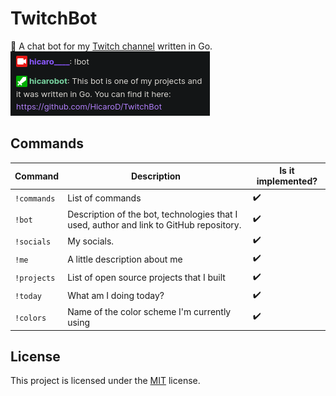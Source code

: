 # TwitchBot
🤖 A chat bot for my [Twitch channel](https://www.twitch.tv/hicaro____) written in Go.
![image](images/1.png)

## Commands
| Command      | Description                                                                             | Is it implemented? |
|--------------|-----------------------------------------------------------------------------------------|--------------------|
| `!commands`  | List of commands                                                                        | :heavy_check_mark: |
| `!bot`       | Description of the bot, technologies that I used, author and link to GitHub repository. | :heavy_check_mark: |
| `!socials`   | My socials.                                                                             | :heavy_check_mark: |
| `!me`        | A little description about me                                                           | :heavy_check_mark: |
| `!projects`  | List of open source projects that I built                                               | :heavy_check_mark: |
| `!today`     | What am I doing today?                                                                  | :heavy_check_mark: |
| `!colors`    | Name of the color scheme I'm currently using                                            | :heavy_check_mark: |

## License
This project is licensed under the [MIT](./LICENSE) license.
